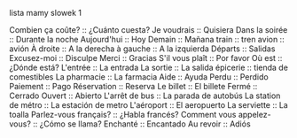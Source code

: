 lista mamy slowek 1

Combien ça coûte? :: ¿Cuánto cuesta?
Je voudrais :: Quisiera
Dans la soirée :: Durante la noche
Aujourd'hui :: Hoy
Demain :: Mañana
train :: tren
avion :: avión
À droite :: A la derecha
à gauche :: A la izquierda
Départs :: Salidas
Excusez-moi :: Disculpe
Merci :: Gracias
S'il vous plaît :: Por favor
Où est :: ¿Dónde está?
L'entrée :: La entrada
La sortie :: La salida
épicerie :: tienda de comestibles
La pharmacie :: La farmacia
Aide :: Ayuda
Perdu :: Perdido
Paiement :: Pago
Réservation :: Reserva
Le billet :: El billete
Fermé :: Cerrado
Ouvert :: Abierto
L'arrêt de bus :: La parada de autobús
La station de métro :: La estación de metro
L'aéroport :: El aeropuerto
La serviette :: La toalla
Parlez-vous français? :: ¿Habla francés?
Comment vous appelez-vous? :: ¿Cómo se llama?
Enchanté :: Encantado
Au revoir :: Adiós